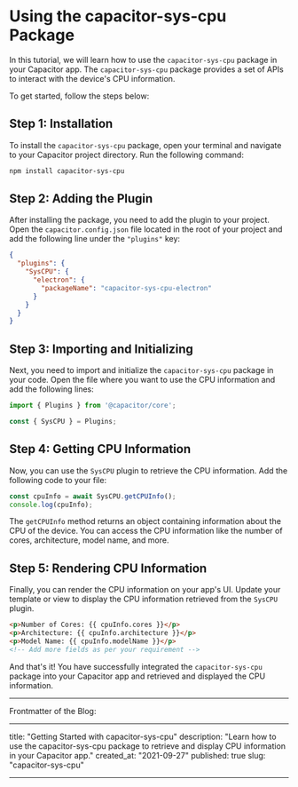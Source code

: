 # Using the capacitor-sys-cpu Package

In this tutorial, we will learn how to use the `capacitor-sys-cpu` package in your Capacitor app. The `capacitor-sys-cpu` package provides a set of APIs to interact with the device's CPU information. 

To get started, follow the steps below:

## Step 1: Installation

To install the `capacitor-sys-cpu` package, open your terminal and navigate to your Capacitor project directory. Run the following command:

```bash
npm install capacitor-sys-cpu
```

## Step 2: Adding the Plugin

After installing the package, you need to add the plugin to your project. Open the `capacitor.config.json` file located in the root of your project and add the following line under the `"plugins"` key:

```json
{
  "plugins": {
    "SysCPU": {
      "electron": {
        "packageName": "capacitor-sys-cpu-electron"
      }
    }
  }
}
```

## Step 3: Importing and Initializing

Next, you need to import and initialize the `capacitor-sys-cpu` package in your code. Open the file where you want to use the CPU information and add the following lines:

```typescript
import { Plugins } from '@capacitor/core';

const { SysCPU } = Plugins;
```

## Step 4: Getting CPU Information

Now, you can use the `SysCPU` plugin to retrieve the CPU information. Add the following code to your file:

```typescript
const cpuInfo = await SysCPU.getCPUInfo();
console.log(cpuInfo);
```

The `getCPUInfo` method returns an object containing information about the CPU of the device. You can access the CPU information like the number of cores, architecture, model name, and more.

## Step 5: Rendering CPU Information

Finally, you can render the CPU information on your app's UI. Update your template or view to display the CPU information retrieved from the `SysCPU` plugin.

```html
<p>Number of Cores: {{ cpuInfo.cores }}</p>
<p>Architecture: {{ cpuInfo.architecture }}</p>
<p>Model Name: {{ cpuInfo.modelName }}</p>
<!-- Add more fields as per your requirement -->
```

And that's it! You have successfully integrated the `capacitor-sys-cpu` package into your Capacitor app and retrieved and displayed the CPU information.

---

Frontmatter of the Blog:

---
title: "Getting Started with capacitor-sys-cpu"
description: "Learn how to use the capacitor-sys-cpu package to retrieve and display CPU information in your Capacitor app."
created_at: "2021-09-27"
published: true
slug: "capacitor-sys-cpu"

---